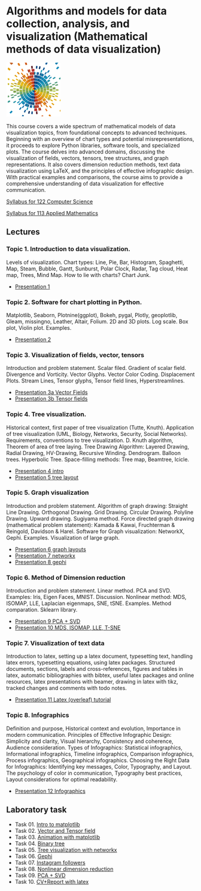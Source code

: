 ﻿
# Algorithms and models for data collection, analysis, and visualization (Mathematical methods of data visualization)

![Logo of datavisualization](https://github.com/a-vodka/dv/raw/master/staff/dv_logo.png)

This course covers a wide spectrum of mathematical models of data visualization topics, from foundational concepts to advanced techniques. Beginning with an overview of chart types and potential misrepresentations, it proceeds to explore Python libraries, software tools, and specialized plots. The course delves into advanced domains, discussing the visualization of fields, vectors, tensors, tree structures, and graph representations. It also covers dimension reduction methods, text data visualization using LaTeX, and the principles of effective infographic design. With practical examples and comparisons, the course aims to provide a comprehensive understanding of data visualization for effective communication.

[Syllabus for 122 Computer Science](https://view.officeapps.live.com/op/view.aspx?src=https://github.com/a-vodka/dv/raw/master/122-Syllabus-Data-Visualization.docx)

[Syllabus for 113 Applied Mathematics](https://view.officeapps.live.com/op/view.aspx?src=https://github.com/a-vodka/dv/raw/master/113-Syllabus-Data-Visualization.docx)

## Lectures
### Topic 1. Introduction to data visualization.
Levels of visualization. Chart types: Line, Pie, Bar, Histogram, Spaghetti, Map, Steam, Bubble, Gantt, Sunburst, Polar Clock, Radar, Tag cloud, Heat map, Trees, Mind Map. How to lie with charts? Chart Junk.
- [Presentation 1](https://view.officeapps.live.com/op/view.aspx?src=https://github.com/a-vodka/dv/raw/master/dv-lec1-intro.pptx)

### Topic 2. Software for chart plotting in Python.
Matplotlib, Seaborn, Plotnine(ggplot), Bokeh, pygal, Plotly, geoplotlib, Gleam, missingno, Leather, Altair, Folium. 2D and 3D plots. Log scale. Box plot, Violin plot. Examples.
- [Presentation 2](https://view.officeapps.live.com/op/view.aspx?src=https://github.com/a-vodka/dv/raw/master/dv-lec2-matplotlib.pptx)

### Topic 3. Visualization of fields, vector, tensors
Introduction and problem statement. Scalar filed. Gradient of scalar field. Divergence and Vorticity. Vector Glyphs. Vector Color Coding. Displacement Plots. Stream Lines, Tensor glyphs, Tensor field lines, Hyperstreamlines.
- [Presentation 3a Vector Fields](https://view.officeapps.live.com/op/view.aspx?src=https://github.com/a-vodka/dv/raw/master/dv-lec3a-vector.pptx) 
- [Presentation 3b Tensor fields](https://view.officeapps.live.com/op/view.aspx?src=https://github.com/a-vodka/dv/raw/master/dv-lec3b-tensor.pptx)

### Topic 4. Tree visualization.
Historical context, first paper of tree visualization (Tutte, Knuth). Application of tree visualization (UML, Biology, Networks, Security, Social Networks). Requirements, conventions to tree visualization. D. Knuth algorithm, Theorem of area of tree laying. Tree Drawing Algorithm: Layered Drawing, Radial Drawing, HV-Drawing, Recursive Winding. Dendrogram. Balloon trees. Hyperbolic Tree. Space-filling methods: Tree map, Beamtree, Icicle.
- [Presentation 4 intro](https://view.officeapps.live.com/op/view.aspx?src=https://github.com/a-vodka/dv/raw/master/dv-lec4-tree-intro.pptx)
- [Presentation 5 tree layout](https://view.officeapps.live.com/op/view.aspx?src=https://github.com/a-vodka/dv/raw/master/dv-lec5-tree-layout.pptx)

### Topic 5. Graph visualization
Introduction and problem statement. Algorithm of graph drawing: Straight Line Drawing. Orthogonal Drawing. Grid Drawing. Circular Drawing. Polyline Drawing. Upward drawing. Sugiyama method. Force directed graph drawing (mathematical problem statement): Kamada & Kawai, Fruchterman & Reingold, Davidson & Harel.
Software for Graph visualization: NetworkX, Gephi. Examples. Visualization of large graph.
- [Presentation 6 graph layouts](https://view.officeapps.live.com/op/view.aspx?src=https://github.com/a-vodka/dv/raw/master/dv-lec6-graf-viz.pptx)
- [Presentation 7 networkx](https://view.officeapps.live.com/op/view.aspx?src=https://github.com/a-vodka/dv/raw/master/dv-lec7-networkx.pptx)
- [Presentation 8 gephi](https://view.officeapps.live.com/op/view.aspx?src=https://github.com/a-vodka/dv/raw/master/dv-lec8-gephi.pptx)


### Topic 6. Method of Dimension reduction
Introduction and problem statement. Linear method. PCA and SVD. Examples: Iris, Eigen Faces, MNIST. Discussion. Nonlinear method: MDS, ISOMAP, LLE, Laplacian eigenmaps, SNE, tSNE. Examples. Method comparation. Sklearn library.
- [Presentation 9 PCA + SVD](https://view.officeapps.live.com/op/view.aspx?src=https://github.com/a-vodka/dv/raw/master/dv-lec9-dim-reduc-PCA+SVD.pptx)
- [Presentation 10 MDS, ISOMAP, LLE, T-SNE](https://view.officeapps.live.com/op/view.aspx?src=https://github.com/a-vodka/dv/raw/master/dv-lec10-dimesion-reduction.pptx)

### Topic 7. Visualization of text data
Introduction to latex, setting up a latex document, typesetting text, handling latex errors, typesetting equations, using latex packages. Structured documents, sections, labels and cross-references, figures and tables in latex, automatic bibliographies with bibtex, useful latex packages and online resources, latex presentations with beamer, drawing in latex with tikz, tracked changes and comments with todo notes.
- [Presentation 11 Latex (overleaf) tutorial](https://github.com/a-vodka/dv/raw/master/dv-lec11-latex-tutorial.pdf)

### Topic 8. Infographics
Definition and purpose, Historical context and evolution, Importance in modern communication. Principles of Effective Infographic Design: Simplicity and clarity, Visual hierarchy, Consistency and coherence, Audience consideration. Types of Infographics: Statistical infographics, Informational infographics, Timeline infographics, Comparison infographics, Process infographics, Geographical infographics. Choosing the Right Data for Infographics: Identifying key messages, Color, Typography, and Layout. The psychology of color in communication, Typography best practices, Layout considerations for optimal readability.
- [Presentation 12 Infographics](https://github.com/a-vodka/dv/raw/master/dv-lec12-infographics.pdf)

## Laboratory task

- Task 01. [Intro to matplotlib](http://docs.google.com/gview?url=https://github.com/a-vodka/dv/raw/master/lab/lab01-matplotlib.pdf)
- Task 02. [Vector and Tensor field](http://docs.google.com/gview?url=https://github.com/a-vodka/dv/raw/master/lab/lab02-vector+tesor.pdf)
- Task 03. [Animation with matplotlib](http://docs.google.com/gview?url=https://github.com/a-vodka/dv/raw/master/lab/lab03-animation.pdf)
- Task 04. [Binary tree](http://docs.google.com/gview?url=https://github.com/a-vodka/dv/raw/master/lab/lab04-binary%20tree.pdf)
- Task 05. [Tree visualization with networkx](http://docs.google.com/gview?url=https://github.com/a-vodka/dv/raw/master/lab/lab05-networkx.pdf)
- Task 06. [Gephi](http://docs.google.com/gview?url=https://github.com/a-vodka/dv/raw/master/lab/lab06-gephi.pdf)
- Task 07. [Instagram followers](http://docs.google.com/gview?url=https://github.com/a-vodka/dv/raw/master/lab/lab07-instagraph.pdf)
- Task 08. [Nonlinear dimension reduction](http://docs.google.com/gview?url=https://github.com/a-vodka/dv/raw/master/lab/lab08-Dim%20reduction.pdf)
- Task 09. [PCA + SVD](http://docs.google.com/gview?url=https://github.com/a-vodka/dv/raw/master/lab/lab09-PCA+SVD.pdf)
- Task 10. [CV+Report with latex](http://docs.google.com/gview?url=https://github.com/a-vodka/dv/raw/master/lab/lab10-latex.pdf)
